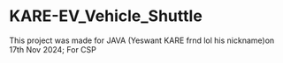 # KARE-EV_Vehicle_Shuttle
This project was made for JAVA (Yeswant KARE frnd lol his nickname)on 17th Nov 2024;  For CSP
